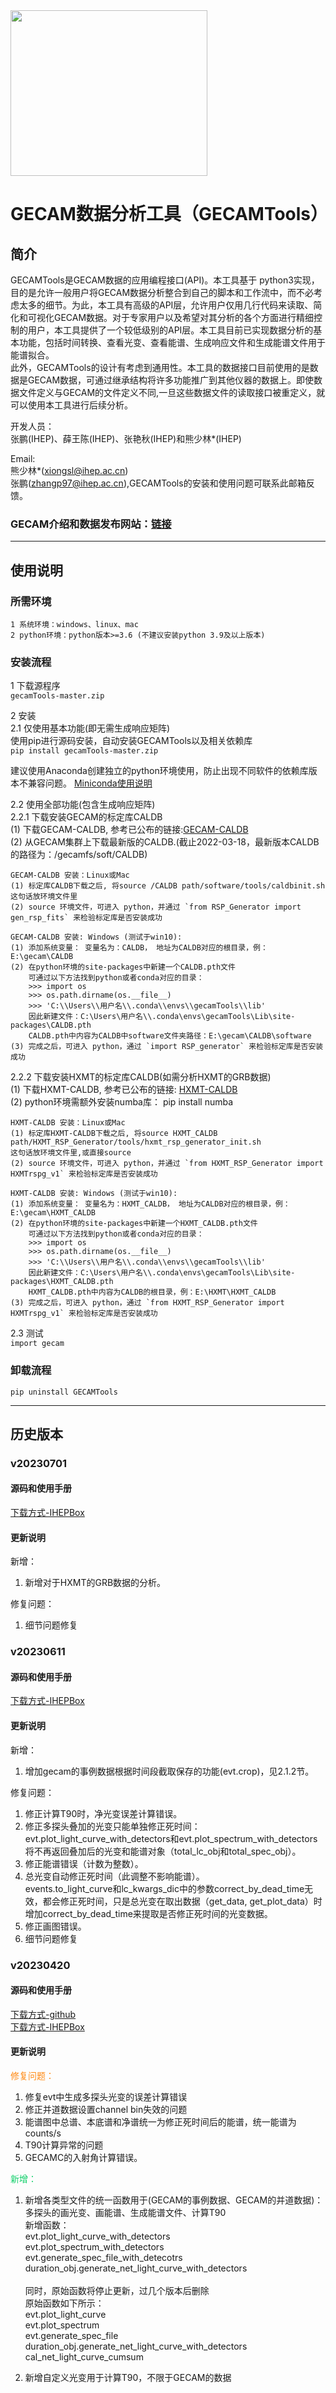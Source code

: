 <img src="file/img/logo.jpg" width = "315" height = "265" alt="" align="center" />  

# GECAM数据分析工具（GECAMTools）



## 简介  
  GECAMTools是GECAM数据的应用编程接口(API)。本工具基于 python3实现，目的是允许一般用户将GECAM数据分析整合到自己的脚本和工作流中，而不必考虑太多的细节。为此，本工具有高级的API层，允许用户仅用几行代码来读取、简化和可视化GECAM数据。对于专家用户以及希望对其分析的各个方面进行精细控制的用户，本工具提供了一个较低级别的API层。本工具目前已实现数据分析的基本功能，包括时间转换、查看光变、查看能谱、生成响应文件和生成能谱文件用于能谱拟合。  
  此外，GECAMTools的设计有考虑到通用性。本工具的数据接口目前使用的是数据是GECAM数据，可通过继承结构将许多功能推广到其他仪器的数据上。即使数据文件定义与GECAM的文件定义不同,一旦这些数据文件的读取接口被重定义，就可以使用本工具进行后续分析。



  开发人员：  
  张鹏(IHEP)、薛王陈(IHEP)、张艳秋(IHEP)和熊少林*(IHEP)   

  Email:  
  熊少林*(xiongsl@ihep.ac.cn)  
  张鹏(zhangp97@ihep.ac.cn),GECAMTools的安装和使用问题可联系此邮箱反馈。

### GECAM介绍和数据发布网站：[链接](http://gecam.ihep.ac.cn/)<br>  

---
## 使用说明

### 所需环境  
    1 系统环境：windows、linux、mac  
    2 python环境：python版本>=3.6 (不建议安装python 3.9及以上版本)

### 安装流程  
1 下载源程序  
`gecamTools-master.zip`

2 安装  
2.1 仅使用基本功能(即无需生成响应矩阵)  
使用pip进行源码安装，自动安装GECAMTools以及相关依赖库   
`pip install gecamTools-master.zip`    

建议使用Anaconda创建独立的python环境使用，防止出现不同软件的依赖库版本不兼容问题。
[Miniconda使用说明](https://www.jianshu.com/p/7299c2d4d170)<br>  

2.2 使用全部功能(包含生成响应矩阵)   
2.2.1 下载安装GECAM的标定库CALDB  
(1) 下载GECAM-CALDB, 参考已公布的链接:[GECAM-CALDB](http://gecamweb.ihep.ac.cn/xgwd.jhtml)   
(2) 从GECAM集群上下载最新版的CALDB.(截止2022-03-18，最新版本CALDB的路径为：/gecamfs/soft/CALDB)   

    GECAM-CALDB 安装：Linux或Mac     
    (1) 标定库CALDB下载之后, 将source /CALDB path/software/tools/caldbinit.sh 这句话放环境文件里   
    (2) source 环境文件，可进入 python，并通过 `from RSP_Generator import gen_rsp_fits` 来检验标定库是否安装成功

    GECAM-CALDB 安装: Windows (测试于win10):   
    (1) 添加系统变量： 变量名为：CALDB， 地址为CALDB对应的根目录，例：E:\gecam\CALDB   
    (2) 在python环境的site-packages中新建一个CALDB.pth文件
        可通过以下方法找到python或者conda对应的目录：
        >>> import os
        >>> os.path.dirname(os.__file__)
        >>> 'C:\\Users\\用户名\\.conda\\envs\\gecamTools\\lib'
        因此新建文件：C:\Users\用户名\\.conda\envs\gecamTools\Lib\site-packages\CALDB.pth
        CALDB.pth中内容为CALDB中software文件夹路径：E:\gecam\CALDB\software
    (3) 完成之后，可进入 python，通过 `import RSP_generator` 来检验标定库是否安装成功

2.2.2 下载安装HXMT的标定库CALDB(如需分析HXMT的GRB数据)  
(1) 下载HXMT-CALDB, 参考已公布的链接: [HXMT-CALDB](https://ihepbox.ihep.ac.cn/ihepbox/index.php/s/A99tEknkuCbdpsP)   
(2) python环境需额外安装numba库： pip install numba  

    HXMT-CALDB 安装：Linux或Mac     
    (1) 标定库HXMT-CALDB下载之后, 将source HXMT_CALDB path/HXMT_RSP_Generator/tools/hxmt_rsp_generator_init.sh 
    这句话放环境文件里,或直接source  
    (2) source 环境文件，可进入 python，并通过 `from HXMT_RSP_Generator import HXMTrspg_v1` 来检验标定库是否安装成功

    HXMT-CALDB 安装: Windows (测试于win10):   
    (1) 添加系统变量： 变量名为：HXMT_CALDB， 地址为CALDB对应的根目录，例：E:\gecam\HXMT_CALDB  
    (2) 在python环境的site-packages中新建一个HXMT_CALDB.pth文件
        可通过以下方法找到python或者conda对应的目录：
        >>> import os
        >>> os.path.dirname(os.__file__)
        >>> 'C:\\Users\\用户名\\.conda\\envs\\gecamTools\\lib'
        因此新建文件：C:\Users\用户名\\.conda\envs\gecamTools\Lib\site-packages\HXMT_CALDB.pth
        HXMT_CALDB.pth中内容为CALDB的根目录，例：E:\HXMT\HXMT_CALDB
    (3) 完成之后，可进入 python，通过 `from HXMT_RSP_Generator import HXMTrspg_v1` 来检验标定库是否安装成功

2.3 测试  
`import gecam`

### 卸载流程  
`pip uninstall GECAMTools`

---
## 历史版本
### v20230701  
#### 源码和使用手册
[下载方式-IHEPBox](https://ihepbox.ihep.ac.cn/ihepbox/index.php/s/qBd3Djte6MBDYcT)  

#### 更新说明
新增：<br>
1. 新增对于HXMT的GRB数据的分析。 

修复问题：<br>
1. 细节问题修复


### v20230611  
#### 源码和使用手册
[下载方式-IHEPBox](https://ihepbox.ihep.ac.cn/ihepbox/index.php/s/Tqeabem1uhsOrax)  

#### 更新说明
新增：<br>
1. 增加gecam的事例数据根据时间段截取保存的功能(evt.crop)，见2.1.2节。 

修复问题：<br>
1. 修正计算T90时，净光变误差计算错误。
2. 修正多探头叠加的光变只能单独修正死时间：  
    evt.plot_light_curve_with_detectors和evt.plot_spectrum_with_detectors将不再返回叠加后的光变和能谱对象（total_lc_obj和total_spec_obj）。
3. 修正能谱错误（计数为整数）。
4. 总光变自动修正死时间（此调整不影响能谱）。  
events.to_light_curve和lc_kwargs_dic中的参数correct_by_dead_time无效，都会修正死时间，只是总光变在取出数据（get_data, get_plot_data）时增加correct_by_dead_time来提取是否修正死时间的光变数据。
5. 修正画图错误。 
6. 细节问题修复




### v20230420 
#### 源码和使用手册
[下载方式-github](file/source_code/v20230420/)  
[下载方式-IHEPBox](https://ihepbox.ihep.ac.cn/ihepbox/index.php/s/vSA1yPTQBSUF2Pt)  

#### 更新说明
<font color="#ff8a14">修复问题：</font><br>
1. 修复evt中生成多探头光变的误差计算错误<br>
2. 修正并道数据设置channel bin失效的问题<br>
3. 能谱图中总谱、本底谱和净谱统一为修正死时间后的能谱，统一能谱为counts/s<br>
4. T90计算异常的问题<br>
5. GECAMC的入射角计算错误。

<font color="#12CF6A">新增：</font><br>
1. 新增各类型文件的统一函数用于(GECAM的事例数据、GECAM的并道数据)：多探头的画光变、画能谱、生成能谱文件、计算T90<br>
    新增函数：<br>
    evt.plot_light_curve_with_detectors<br>
    evt.plot_spectrum_with_detectors<br>
    evt.generate_spec_file_with_detecotrs<br>
    duration_obj.generate_net_light_curve_with_detectors<br><br>
    同时，原始函数将停止更新，过几个版本后删除<br>
    原始函数如下所示：<br>
    evt.plot_light_curve<br>
    evt.plot_spectrum<br>
    evt.generate_spec_file<br>
    duration_obj.generate_net_light_curve_with_detectors<br>
    cal_net_light_curve_cumsum<br>

2. 新增自定义光变用于计算T90，不限于GECAM的数据

